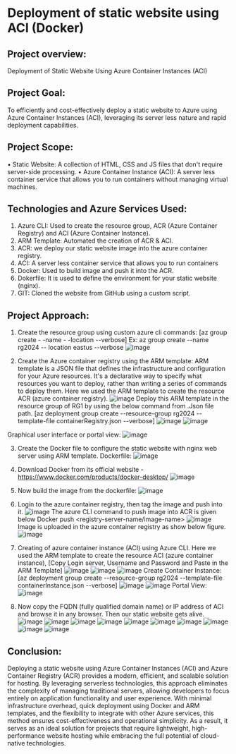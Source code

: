 # Deployment of static website using ACI (Docker)
## Project overview: 
Deployment of Static Website Using Azure Container Instances (ACI)
## Project Goal:
To efficiently and cost-effectively deploy a static website to Azure using Azure Container Instances (ACI), leveraging its server less nature and rapid deployment capabilities.
## Project Scope:
•	Static Website: A collection of  HTML, CSS and JS files that don't require server-side processing.
•	Azure Container Instance (ACI): A server less container service that allows you to run containers without managing virtual machines.
## Technologies and Azure Services Used:
1.	Azure CLI: Used to create the resource group, ACR (Azure Container Registry) and ACI (Azure Container Instance).
2.	ARM Template: Automated the creation of ACR & ACI.
3.	ACR: we deploy our static website image into the azure container registry.
4.	ACI: A server less container service that allows you to run containers
5.	Docker: Used to build image and push it into the ACR.
6.	Dokerfile: It is used to define the environment for your static website (nginx).
7.	GIT: Cloned the website from GitHub using a custom script.

## Project Approach:
1.	Create the resource group using custom azure cli commands:
[az group create - -name <resource-group-name> - -location <location-name> --verbose]
Ex: az group create --name rg2024 -- location eastus --verbose 
![image](https://github.com/user-attachments/assets/78996d36-2489-45a8-99e1-7712deea04db)

2.	Create the Azure container registry using the ARM template:
ARM template is a JSON file that defines the infrastructure and configuration for your Azure resources.
It's a declarative way to specify what resources you want to deploy, rather than writing a series of commands to deploy them.
Here we used the ARM template to create the resource ACR (azure container registry).
![image](https://github.com/user-attachments/assets/ec4362f7-8f0f-4d50-9140-d991894fdeb2)
Deploy this ARM template in the resource group of RG1 by using the below command from .Json file path.
[az deployment group create --resource-group rg2024  --template-file containerRegistry.json --verbose]
   ![image](https://github.com/user-attachments/assets/7903ddd4-f178-48c3-b872-e65df0905eb9)
   ![image](https://github.com/user-attachments/assets/48b94b37-cb48-4097-81ca-3abfcd226e3e)

   Graphical user interface or portal view:
   ![image](https://github.com/user-attachments/assets/906f95f8-f133-451e-b891-569a48a772cc) 

3.	Create the Docker file to configure the static website with nginx web 
   server using ARM template.
Dockerfile:
  ![image](https://github.com/user-attachments/assets/5f792d68-c828-4fb5-8715-13c40a83851c)

4.	Download Docker from its official website - https://www.docker.com/products/docker-desktop/
   ![image](https://github.com/user-attachments/assets/7d7cdb95-dcd5-4f8d-adce-d3237d5c09ff)

5. Now build the image from the dockerfile:
   ![image](https://github.com/user-attachments/assets/56fec125-270a-457e-8e4b-e759cfbfbc9f)

6.	Login to the azure container registry, then tag the image and push into it.
   ![image](https://github.com/user-attachments/assets/dbe75a9d-92c6-4bbd-84fd-8aa4bb0ab487)
  	The azure CLI command to push image into ACR is given below
  	Docker push <registry-server-name/image-name>
  	![image](https://github.com/user-attachments/assets/87600a79-765a-4da9-9d89-fe5fb31a1811)
  	Image is uploaded in the azure container registry as show below figure.
  	![image](https://github.com/user-attachments/assets/55b9e479-2a5d-4517-a861-e093055f9a6f)

7.	Creating of azure container instance (ACI) using Azure CLI.
   Here we used the ARM template to create the resource ACI (azure container instance),
   [Copy  Login server, Username and Password  and  Paste in the ARM Template]
  	![image](https://github.com/user-attachments/assets/ecb06455-5752-4cad-8fca-027a78c9f204)
  	![image](https://github.com/user-attachments/assets/37e8d336-b662-47a0-8b4d-e487ce69f0bd)
  	![image](https://github.com/user-attachments/assets/0e17c63c-135d-4b14-a852-356460d2ad0e)
  	Create Container Instance:
   [az deployment group create  --resource-group  rg2024  --template-file  containerInstance.json  --verbose]
   ![image](https://github.com/user-attachments/assets/20b19bd0-c4e0-413b-b6c9-6ba9756330a7)
   ![image](https://github.com/user-attachments/assets/9e69a099-9888-43c2-b33a-2d5be55945f6)
Portal View:
   ![image](https://github.com/user-attachments/assets/c9ff3d23-2fcd-4d38-82db-f9139710d828)

8.	Now copy the FQDN (fully qualified domain name) or IP address of ACI and browse it in any browser. Then our static website gets alive.
   ![image](https://github.com/user-attachments/assets/7df84cdc-04bf-4542-b813-efacc8be128f)
  	![image](https://github.com/user-attachments/assets/fe55364e-b9e3-4ee5-aa49-fd6d346daf11)
   ![image](https://github.com/user-attachments/assets/b2c183da-afa4-41ec-9860-5be6a66091f0)
   ![image](https://github.com/user-attachments/assets/82551b74-1005-4676-8e3b-360f0406dad9)
   ![image](https://github.com/user-attachments/assets/bcd91a27-610c-4c37-8044-15e2aa60c2bc)
   ![image](https://github.com/user-attachments/assets/cb1605a4-0568-4c95-828c-fe19abec47ab)
   ![image](https://github.com/user-attachments/assets/9473d3bb-559c-4787-a694-b2e926b783ff)
   ![image](https://github.com/user-attachments/assets/1ef00a96-303d-49b4-b8c4-00144d11bd59)
   ![image](https://github.com/user-attachments/assets/006aefbd-d8b7-49db-9840-078e2641f36b)
   ![image](https://github.com/user-attachments/assets/289e95fd-f75d-44b0-95a1-c57c526cceab)
  	
## Conclusion:
Deploying a static website using Azure Container Instances (ACI) and Azure Container Registry (ACR) provides a modern, efficient, and scalable solution for hosting. By leveraging serverless technologies, this approach eliminates the complexity of managing traditional servers, allowing developers to focus entirely on application functionality and user experience. With minimal infrastructure overhead, quick deployment using Docker and ARM templates, and the flexibility to integrate with other Azure services, this method ensures cost-effectiveness and operational simplicity. As a result, it serves as an ideal solution for projects that require lightweight, high-performance website hosting while embracing the full potential of cloud-native technologies.























  	



   

 







